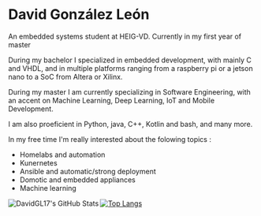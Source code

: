 # David González León

An embedded systems student at HEIG-VD. Currently in my first year of master

During my bachelor I specialized in embedded development, with mainly C and VHDL, and in multiple platforms ranging from a raspberry pi or a jetson nano to a SoC from Altera or Xilinx.

During my master I am currently specializing in Software Engineering, with an accent on Machine Learning, Deep Learning, IoT and Mobile Development.

I am also proeficient in Python, java, C++, Kotlin and bash, and many more.

In my free time I'm really interested about the folowing topics :

- Homelabs and automation
- Kunernetes
- Ansible and automatic/strong deployment
- Domotic and embedded appliances
- Machine learning

<img align="left" alt="DavidGL17's GitHub Stats" src="https://github-readme-stats.vercel.app/api?username=DavidGL17&show_icons=true&hide_border=false&title_color=ff652f&icon_color=FFE400&bg_color=09131B&text_color=ffffff&border_color=0c1a25" />

[![Top Langs](https://github-readme-stats.vercel.app/api/top-langs/?username=DavidGL17&layout=compact&langs_count=10&exclude_repo=RobotPiHEIG,ELE-304,InfraHTTP,Projet-gameboj)](https://github.com/DavidGL17/github-readme-stats)
